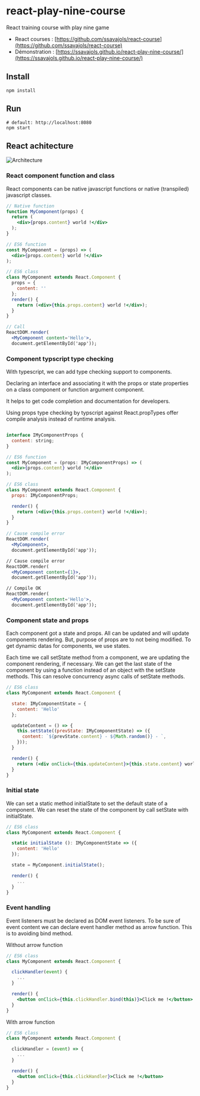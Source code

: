 # react-play-nine-course

React training course with play nine game

- React courses : [https://github.com/ssavajols/react-course](https://github.com/ssavajols/react-course)
- Démonstration : [https://ssavajols.github.io/react-play-nine-course/](https://ssavajols.github.io/react-play-nine-course/)

## Install

```shell
npm install
```

## Run

```shell
# default: http://localhost:8080
npm start
```

## React achitecture

![Architecture](https://ssavajols.github.io/react-play-nine-course/assets/architecture.png)

### React component function and class

React components can be native javascript functions or native (transpiled) javascript classes.

```jsx
// Native function
function MyComponent(props) {
  return (
    <div>{props.content} world !</div>
  );
}

// ES6 function
const MyComponent = (props) => (
  <div>{props.content} world !</div>
);

// ES6 class
class MyComponent extends React.Component {
  props = {
    content: ''
  };
  render() {
    return (<div>{this.props.content} world !</div>);
  }
}

// Call
ReactDOM.render(
  <MyComponent content='Hello'>,
  document.getElementById('app'));
```

### Component typscript type checking

With typescript, we can add type checking support to components.

Declaring an interface and associating it with the props or state properties on a class component or function argument component.

It helps to get code completion and documentation for developers.

Using props type checking by typscript against React.propTypes offer compile analysis instead of runtime analysis.

```jsx

interface IMyComponentProps {
  content: string;
}

// ES6 function
const MyComponent = (props: IMyComponentProps) => (
  <div>{props.content} world !</div>
);

// ES6 class
class MyComponent extends React.Component {
  props: IMyComponentProps;

  render() {
    return (<div>{this.props.content} world !</div>);
  }
}

// Cause compile error
ReactDOM.render(
  <MyComponent>,
  document.getElementById('app'));

// Cause compile error
ReactDOM.render(
  <MyComponent content={1}>,
  document.getElementById('app'));

// Compile OK
ReactDOM.render(
  <MyComponent content='Hello'>,
  document.getElementById('app'));
```

### Component state and props

Each component got a state and  props. All can be updated and will update components rendering. But, purpose of props are to not being modified. To get dynamic datas for components, we use states.

Each time we call setState method from a component, we are updating the component rendering, if necessary. We can get the last state of the component by using a function instead of an object with the setState methods. This can resolve concurrency async calls of setState methods.

```jsx
// ES6 class
class MyComponent extends React.Component {

  state: IMyComponentState = {
    content: 'Hello'
  };

  updateContent = () => {
    this.setState((prevState: IMyComponentState) => ({
      content: `${prevState.content} - ${Math.random()} - `,
    }));
  }

  render() {
    return (<div onClick={this.updateContent}>{this.state.content} world !</div>);
  }
}
```

### Initial state

We can set a static method initialState to set the default state of a component. We can reset the state of the component by call setState with initialState.

```jsx
// ES6 class
class MyComponent extends React.Component {

  static initialState (): IMyComponentState => ({
    content: 'Hello'
  });

  state = MyComponent.initialState();

  render() {
    ...
  }
}
```

### Event handling

Event listeners must be declared as DOM event listeners.
To be sure of event content we can declare event handler method as arrow function. This is to avoiding bind method.

Without arrow function

```jsx
// ES6 class
class MyComponent extends React.Component {

  clickHandler(event) {
    ...
  }

  render() {
    <button onClick={this.clickHandler.bind(this)}>Click me !</button>
  }
}
```

With arrow function

```jsx
// ES6 class
class MyComponent extends React.Component {

  clickHandler = (event) => {
    ...
  }

  render() {
    <button onClick={this.clickHandler}>Click me !</button>
  }
}
```

